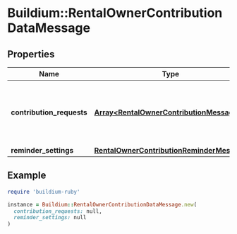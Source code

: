 # Buildium::RentalOwnerContributionDataMessage

## Properties

| Name | Type | Description | Notes |
| ---- | ---- | ----------- | ----- |
| **contribution_requests** | [**Array&lt;RentalOwnerContributionMessage&gt;**](RentalOwnerContributionMessage.md) | The contribution request details associated with the task. | [optional] |
| **reminder_settings** | [**RentalOwnerContributionReminderMessage**](RentalOwnerContributionReminderMessage.md) |  | [optional] |

## Example

```ruby
require 'buildium-ruby'

instance = Buildium::RentalOwnerContributionDataMessage.new(
  contribution_requests: null,
  reminder_settings: null
)
```

